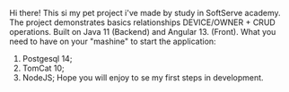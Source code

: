 Hi there! 
This si my pet project i've made by study in SoftServe academy.
The project demonstrates basics relationships DEVICE/OWNER + CRUD operations.
Built on Java 11 (Backend) and Angular 13. (Front).
What you need to have on your "mashine" to start the application:
1. Postgesql 14;
2. TomCat 10;
3. NodeJS;
Hope you will enjoy to se my first steps in development.
